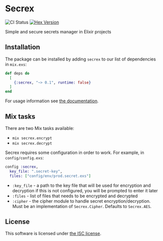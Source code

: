 # Secrex

![CI Status](https://github.com/kraftjectory/secrex/workflows/CI/badge.svg)
[![Hex Version](https://img.shields.io/hexpm/v/secrex.svg "Hex Version")](https://hex.pm/packages/secrex)

Simple and secure secrets manager in Elixir projects

## Installation

The package can be installed
by adding `secrex` to our list of dependencies in `mix.exs`:

```elixir
def deps do
  [
    {:secrex, "~> 0.1", runtime: false}
  ]
end
```

For usage information see [the documentation](https://hexdocs.pm/secrex).

## Mix tasks

There are two Mix tasks available:

* `mix secrex.encrypt`
* `mix secrex.decrypt`

Secrex requires some configuration in order to work. For example, in `config/config.exs`:

```elixir
config :secrex,
  key_file: ".secret-key",
  files: ["config/env/prod.secret.exs"]
```

* `:key_file` - a path to the key file that will be used for encryption and decryption
  if this is not configured, you will be prompted to enter it later
* `:files` - list of files that needs to be encrypted and decrypted
* `:cipher` - the cipher module to handle secret encryption/decryption.
  Must be an implementation of `Secrex.Cipher`. Defaults to `Secrex.AES`.

## License

This software is licensed under [the ISC license](LICENSE).
